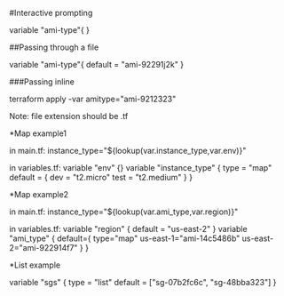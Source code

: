 #Interactive prompting

variable "ami-type"{
}

##Passing through a file

variable "ami-type"{
default = "ami-92291j2k"
}

###Passing inline

terraform apply -var amitype="ami-9212323"


Note: file extension should be .tf


*Map example1

in main.tf:
instance_type="${lookup(var.instance_type,var.env)}"

in variables.tf:
variable "env" {}
variable "instance_type" {
	type = "map"
	default = {
		dev = "t2.micro"
		test = "t2.medium"
	}
}

*Map example2

in main.tf:
instance_type="${lookup(var.ami_type,var.region)}"

in variables.tf:
variable "region" {
	default = "us-east-2"
}
variable "ami_type" {
	default={
		type="map"
		us-east-1="ami-14c5486b"
		us-east-2="ami-922914f7"
	}
}

*List example

variable "sgs" {
	type = "list"
	default = ["sg-07b2fc6c", "sg-48bba323"]
}

